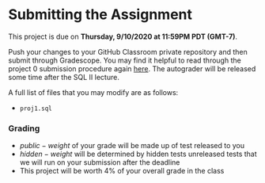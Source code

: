 # Submitting the Assignment

This project is due on **Thursday, 9/10/2020 at 11:59PM PDT (GMT-7)**.

Push your changes to your GitHub Classroom private repository and then submit through Gradescope. You may find it helpful to read through the project 0 submission procedure again [here](submitting.md). The autograder will be released some time after the SQL II lecture.

A full list of files that you may modify are as follows:

* `proj1.sql`

### Grading

* $public-weight$ of your grade will be made up of test released to you
* $hidden-weight$ will be determined by hidden tests unreleased tests that we will run on your submission after the deadline
* This project will be worth 4% of your overall grade in the class

